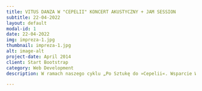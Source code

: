 ```yaml
---
title: VITUS DANZA W "CEPELII" KONCERT AKUSTYCZNY + JAM SESSION
subtitle: 22-04-2022
layout: default
modal-id: 1
date: 22-04-2022
img: impreza-1.jpg
thumbnail: impreza-1.jpg
alt: image-alt
project-date: April 2014
client: Start Bootstrap
category: Web Development
description: W ramach naszego cyklu „Po Sztukę do »Cepelii«. Wsparcie Wielkanocne dla Ukrainy”🇺🇦  mamy zaszczyt zaprosić Was na koncert akustyczny zespołu Vitus Danza. Po koncercie można będzie wziąć udział w Jam Session. 🎸🔥 Nostalgiczny rock z elementami psychodeli, oprawiony autorskimi, lekko niepokojącymi tekstami zabierze Was w odległą podróż. Nazwa zespołu została zainspirowana średniowieczną plagą zrzeszającą ludzi w tanecznym transie wykonywanym niekiedy aż do omdlenia. Kapela ma już na koncie swój pierwszy minialbum o nazwie "Chwasty"🌱

---
```

